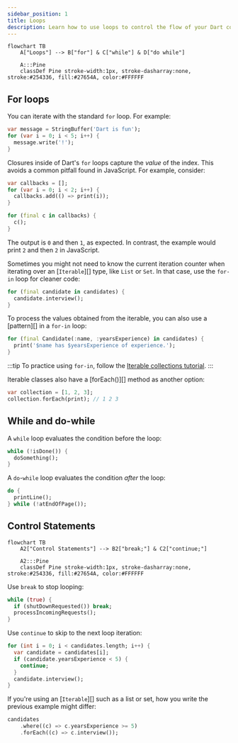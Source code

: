 ```yaml
---
sidebar_position: 1
title: Loops 
description: Learn how to use loops to control the flow of your Dart code.
---
```


```mermaid
flowchart TB
    A["Loops"] --> B["for"] & C["while"] & D["do while"]

    A:::Pine
    classDef Pine stroke-width:1px, stroke-dasharray:none, stroke:#254336, fill:#27654A, color:#FFFFFF
```

## For loops

You can iterate with the standard `for` loop. For example:

```dart
var message = StringBuffer('Dart is fun');
for (var i = 0; i < 5; i++) {
  message.write('!');
}
```

Closures inside of Dart's `for` loops capture the _value_ of the index.
This avoids a common pitfall found in JavaScript. For example, consider:

```dart
var callbacks = [];
for (var i = 0; i < 2; i++) {
  callbacks.add(() => print(i));
}

for (final c in callbacks) {
  c();
}
```

The output is `0` and then `1`, as expected. In contrast, the example
would print `2` and then `2` in JavaScript.

Sometimes you might not need to know the current iteration counter
when iterating over an [`Iterable`][] type, like `List` or `Set`.
In that case, use the `for-in` loop for cleaner code:


```dart
for (final candidate in candidates) {
  candidate.interview();
}
```

To process the values obtained from the iterable, 
you can also use a [pattern][] in a `for-in` loop:

```dart
for (final Candidate(:name, :yearsExperience) in candidates) {
  print('$name has $yearsExperience of experience.');
}
```

:::tip
To practice using `for-in`, follow the
[Iterable collections tutorial](/libraries/collections/iterables).
:::

Iterable classes also have a [forEach()][] method as another option:


```dart
var collection = [1, 2, 3];
collection.forEach(print); // 1 2 3
```


## While and do-while

A `while` loop evaluates the condition before the loop:


```dart
while (!isDone()) {
  doSomething();
}
```

A `do`-`while` loop evaluates the condition *after* the loop:


```dart
do {
  printLine();
} while (!atEndOfPage());
```


## Control Statements

```mermaid
flowchart TB
    A2["Control Statements"] --> B2["break;"] & C2["continue;"] 
    
    A2:::Pine
    classDef Pine stroke-width:1px, stroke-dasharray:none, stroke:#254336, fill:#27654A, color:#FFFFFF
```

Use `break` to stop looping:


```dart
while (true) {
  if (shutDownRequested()) break;
  processIncomingRequests();
}
```

Use `continue` to skip to the next loop iteration:


```dart
for (int i = 0; i < candidates.length; i++) {
  var candidate = candidates[i];
  if (candidate.yearsExperience < 5) {
    continue;
  }
  candidate.interview();
}
```

If you're using an [`Iterable`][] such as a list or set,
how you write the previous example might differ:


```dart
candidates
    .where((c) => c.yearsExperience >= 5)
    .forEach((c) => c.interview());
```